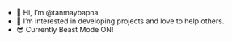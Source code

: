 - 👋 Hi, I’m @tanmaybapna
- 👀 I’m interested in developing projects and love to help others.
- 😎 Currently Beast Mode ON!

<!---
tanmaybapna/tanmaybapna is a ✨ special ✨ repository because its `README.md` (this file) appears on your GitHub profile.
You can click the Preview link to take a look at your changes.
--->
